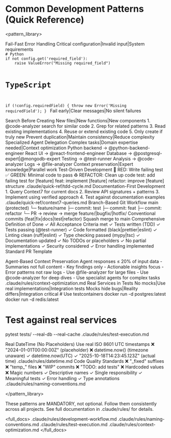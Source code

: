 # Common Development Patterns (Quick Reference)

<pattern_library>

<pattern id="error-handling">
<name>Fail-Fast Error Handling</name>
<when>Critical configuration|Invalid input|System requirements</when>
<code>
# Python
if not config.get('required_field'):
    raise ValueError("Missing required_field")

# TypeScript
if (!config.requiredField) {
    throw new Error('Missing requiredField');
}
</code>
<principle>Fail early|Clear messages|No silent failures</principle>
</pattern>

<pattern id="search-before-create">
<name>Search Before Creating</name>
<when>New files|New functions|New components</when>
<workflow>
1. @code-analyzer search for similar code
2. Grep for related patterns
3. Read existing implementations
4. Reuse or extend existing code
5. Only create if truly new
</workflow>
<why>Prevent duplication|Maintain consistency|Reduce complexity</why>
</pattern>

<pattern id="agent-delegation">
<name>Specialized Agent Delegation</name>
<when>Complex tasks|Domain expertise needed|Context optimization</when>
<mapping>
Python backend → @python-backend-engineer
React UI → @react-frontend-engineer
Database → @postgresql-expert|@mongodb-expert
Testing → @test-runner
Analysis → @code-analyzer
Logs → @file-analyzer
</mapping>
<benefit>Context preservation|Expert knowledge|Parallel work</benefit>
</pattern>

<pattern id="tdd-cycle">
<name>Test-Driven Development</name>
<steps>
🔴 RED: Write failing test
✅ GREEN: Minimal code to pass
♻️ REFACTOR: Clean up code
</steps>
<commits>
test: add failing test for [feature]
feat: implement [feature]
refactor: improve [feature] structure
</commits>
<ref>.claude/quick-ref/tdd-cycle.md</ref>
</pattern>

<pattern id="context7-first">
<name>Documentation-First Development</name>
<workflow>
1. Query Context7 for current docs
2. Review API signatures + patterns
3. Implement using verified approach
4. Test against documentation examples
</workflow>
<ref>.claude/quick-ref/context7-queries.md</ref>
</pattern>

<pattern id="git-workflow">
<name>Branch-Based Git Workflow</name>
<flow>
main (protected)
  └─ feature/name
       ├─ commit: test
       ├─ commit: feat
       ├─ commit: refactor
       └─ PR → review → merge
</flow>
<conventions>
feature/|bugfix/|hotfix/
Conventional commits (feat|fix|docs|test|refactor)
Squash merge to main
</conventions>
</pattern>

<pattern id="definition-of-done">
<name>Comprehensive Definition of Done</name>
<checklist>
✓ All Acceptance Criteria met
✓ Tests written (TDD)
✓ Tests passing (@test-runner)
✓ Code formatted (black|prettier|eslint)
✓ Linting clean (ruff|eslint)
✓ Type checking passed (mypy|tsc)
✓ Documentation updated
✓ No TODOs or placeholders
✓ No partial implementations
✓ Security considered
✓ Error handling implemented
</checklist>
</pattern>

<pattern id="pr-template">
<name>Standard PR Template</name>
<template>
## Summary
- What: [changes made]
- Why: [business/technical reason]
- How: [approach taken]

## Changes
- Component A: [description]
- Component B: [description]

## Test Plan
1. Automated: [test files]
2. Manual: [verification steps]

## Acceptance Criteria
✓ AC1: [description]
✓ AC2: [description]

## Checklist
✓ Tests pass
✓ Linting clean
✓ Documentation updated
✓ Breaking changes noted
</template>
</pattern>

<pattern id="context-optimization">
<name>Agent-Based Context Preservation</name>
<rule>Agent responses ≤ 20% of input data</rule>
<techniques>
- Summaries not full content
- Key findings only
- Actionable insights focus
- Error patterns not raw logs
- Use @file-analyzer for large files
- Use @code-analyzer for deep dives
- Use specialist agents for complex tasks
</techniques>
<ref>.claude/rules/context-optimization.md</ref>
</pattern>

<pattern id="real-services">
<name>Real Services in Tests</name>
<principle>No mocks|Use real implementations|Integration tests</principle>
<why>
Mocks hide bugs|Reality differs|Integration critical
</why>
<approach>
# Use testcontainers
docker run -d postgres:latest
docker run -d redis:latest

# Test against real services
pytest tests/ --real-db --real-cache
</approach>
<ref>.claude/rules/test-execution.md</ref>
</pattern>

<pattern id="datetime-handling">
<name>Real DateTime (No Placeholders)</name>
<rule>Use real ISO 8601 UTC timestamps</rule>
<prohibited>
❌ "2024-01-01T00:00:00Z" (placeholder)
❌ datetime.now() (timezone unaware)
</prohibited>
<correct>
✓ datetime.now(UTC)
✓ "2025-10-18T14:23:45.123Z" (actual time)
</correct>
<ref>.claude/rules/datetime.md</ref>
</pattern>

<pattern id="naming-conventions">
<name>Code Quality Standards</name>
<prohibited>
❌ "_fixed" suffixes
❌ "temp_" files
❌ "WIP" commits
❌ "TODO: add tests"
❌ Hardcoded values
❌ Magic numbers
</prohibited>
<required>
✓ Descriptive names
✓ Single responsibility
✓ Meaningful tests
✓ Error handling
✓ Type annotations
</required>
<ref>.claude/rules/naming-conventions.md</ref>
</pattern>

</pattern_library>

<usage>
These patterns are MANDATORY, not optional.
Follow them consistently across all projects.
See full documentation in .claude/rules/ for details.
</usage>

<full_docs>
.claude/rules/development-workflow.md
.claude/rules/naming-conventions.md
.claude/rules/test-execution.md
.claude/rules/context-optimization.md
</full_docs>
